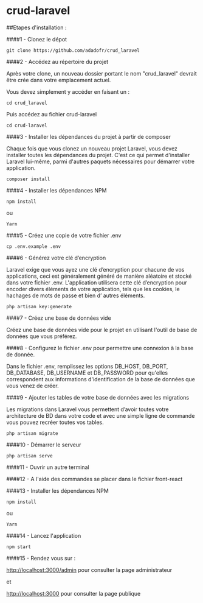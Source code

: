 # crud-laravel

##Etapes d'installation :


####1 - Clonez le dépot 

```git clone https://github.com/adadofr/crud_laravel```


####2 - Accédez au répertoire du projet

Après votre clone, un nouveau dossier portant le nom "crud_laravel" devrait être crée dans votre emplacement actuel.

Vous devez simplement y accéder en faisant un :

```cd crud_laravel```

Puis accédez au fichier crud-laravel

```cd crud-laravel```


####3 - Installer les dépendances du projet à partir de composer

Chaque fois que vous clonez un nouveau projet Laravel, vous devez installer toutes les dépendances du projet. C'est ce qui permet d'installer Laravel lui-même, parmi d'autres paquets nécessaires pour démarrer votre application. 

```composer install```


####4 - Installer les dépendances NPM 

```npm install```

ou

```Yarn```


####5 - Créez une copie de votre fichier .env

```cp .env.example .env```

####6 - Générez votre clé d’encryption

Laravel exige que vous ayez une clé d’encryption pour chacune de vos applications, ceci est généralement généré de manière aléatoire et stocké dans votre fichier .env. L'application utilisera cette clé d’encryption pour encoder divers éléments de votre application, tels que les cookies, le hachages de mots de passe et bien d’ autres éléments.

```php artisan key:generate```


####7 - Créez une base de données vide

Créez une base de données vide pour le projet en utilisant l'outil de base de données que vous préférez.


####8 - Configurez le fichier .env pour permettre une connexion à la base de donnée.

Dans le fichier .env, remplissez les options DB_HOST, DB_PORT, DB_DATABASE, DB_USERNAME et DB_PASSWORD pour qu'elles correspondent aux informations d'identification de la base de données que vous venez de créer.


####9 - Ajouter les tables de votre base de données avec les migrations

Les migrations dans Laravel vous permettent d’avoir toutes votre architecture de BD dans votre code et avec une simple ligne de commande vous pouvez recréer toutes vos tables.

```php artisan migrate```


####10 - Démarrer le serveur

```php artisan serve```


####11 - Ouvrir un autre terminal


####12 - A l'aide des commandes se placer dans le fichier front-react

####13 - Installer les dépendances NPM 

```npm install```

ou

```Yarn```

####14 - Lancez l'application

```npm start```

####15 - Rendez vous sur :

[http://localhost:3000/admin](http://localhost:3000/admin) pour consulter la page administrateur

et

[http://localhost:3000](http://localhost:3000) pour consulter la page publique
